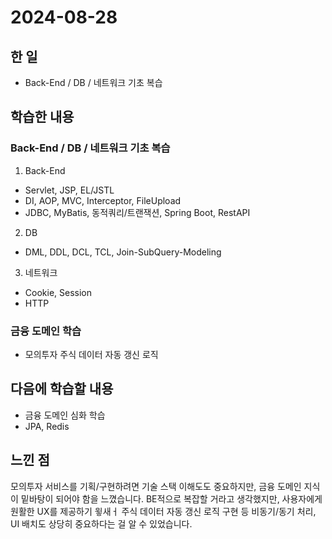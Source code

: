 
# 2024-08-28

## 한 일

- Back-End / DB / 네트워크 기초 복습

## 학습한 내용

### Back-End / DB / 네트워크 기초 복습<br>
1. Back-End
- Servlet, JSP, EL/JSTL
- DI, AOP, MVC, Interceptor, FileUpload
- JDBC, MyBatis, 동적쿼리/트랜잭션, Spring Boot, RestAPI

2. DB
- DML, DDL, DCL, TCL, Join-SubQuery-Modeling

3. 네트워크
- Cookie, Session
- HTTP

### 금융 도메인 학습<br>
- 모의투자 주식 데이터 자동 갱신 로직

## 다음에 학습할 내용

- 금융 도메인 심화 학습
- JPA, Redis

## 느낀 점

모의투자 서비스를 기획/구현하려면 기술 스택 이해도도 중요하지만, 금융 도메인 지식이 밑바탕이 되어야 함을 느꼈습니다.
BE적으로 복잡할 거라고 생각했지만, 사용자에게 원활한 UX를 제공하기 윟새ㅓ 주식 데이터 자동 갱신 로직 구현 등 비동기/동기 처리, UI 배치도 상당히 중요하다는 걸 알 수 있었습니다.

